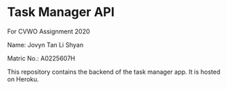 # Task Manager API

For CVWO Assignment 2020

Name: Jovyn Tan Li Shyan

Matric No.: A0225607H

This repository contains the backend of the task manager app. It is hosted on Heroku.
